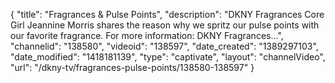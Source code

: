 {
    "title": "Fragrances & Pulse Points",
    "description": "DKNY Fragrances Core Girl Jeannine Morris shares the reason why we spritz our pulse points with our favorite fragrance. For more information: DKNY Fragrances...",
    "channelid": "138580",
    "videoid": "138597",
    "date_created": "1389297103",
    "date_modified": "1418181139",
    "type": "captivate",
    "layout": "channelVideo",
    "url": "\/dkny-tv\/fragrances-pulse-points\/138580-138597"
}